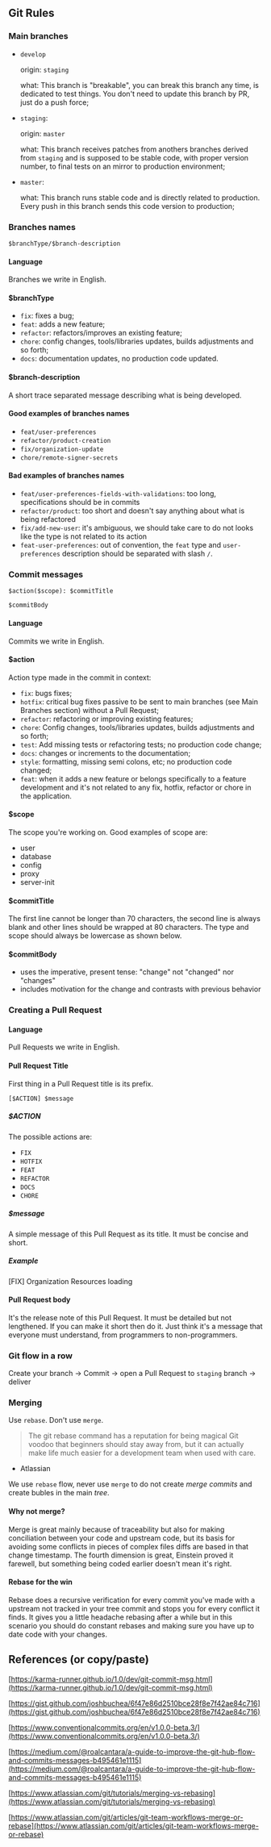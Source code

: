 ## Git Rules

### Main branches

- `develop`

  origin: `staging`

  what: This branch is "breakable", you can break this branch any time, is
  dedicated to test things. You don't need to update this branch by PR, just do
  a push force;

- `staging`:

  origin: `master`

  what: This branch receives patches from anothers branches derived from
  `staging` and is supposed to be stable code, with proper version number, to
  final tests on an mirror to production environment;

- `master`:

  what: This branch runs stable code and is directly related to production.
  Every push in this branch sends this code version to production;

### Branches names

`$branchType/$branch-description`

#### Language

Branches we write in English.

#### $branchType

- `fix`: fixes a bug;
- `feat`: adds a new feature;
- `refactor`: refactors/improves an existing feature;
- `chore`: config changes, tools/libraries updates, builds adjustments and so
  forth;
- `docs`: documentation updates, no production code updated.

#### $branch-description

A short trace separated message describing what is being developed.

#### Good examples of branches names

- `feat/user-preferences`
- `refactor/product-creation`
- `fix/organization-update`
- `chore/remote-signer-secrets`

#### Bad examples of branches names

- `feat/user-preferences-fields-with-validations`: too long, specifications
  should be in commits
- `refactor/product`: too short and doesn't say anything about what is being
  refactored
- `fix/add-new-user`: it's ambiguous, we should take care to do not looks like
  the type is not related to its action
- `feat-user-preferences`: out of convention, the `feat` type and
  `user-preferences` description should be separated with slash `/`.

### Commit messages

    $action($scope): $commitTitle

    $commitBody

#### Language

Commits we write in English.

#### $action

Action type made in the commit in context:

- `fix`: bugs fixes;
- `hotfix`: critical bug fixes passive to be sent to main branches (see Main
  Branches section) without a Pull Request;
- `refactor`: refactoring or improving existing features;
- `chore`: Config changes, tools/libraries updates, builds adjustments and so
  forth;
- `test`: Add missing tests or refactoring tests; no production code change;
- `docs`: changes or increments to the documentation;
- `style`: formatting, missing semi colons, etc; no production code changed;
- `feat`: when it adds a new feature or belongs specifically to a feature
  development and it's not related to any fix, hotfix, refactor or chore in the
  application.

#### $scope

The scope you're working on. Good examples of scope are:

- user
- database
- config
- proxy
- server-init

#### $commitTitle

The first line cannot be longer than 70 characters, the second line is always
blank and other lines should be wrapped at 80 characters. The type and scope
should always be lowercase as shown below.

#### $commitBody

- uses the imperative, present tense: "change" not "changed" nor "changes"
- includes motivation for the change and contrasts with previous behavior

### Creating a Pull Request

#### Language

Pull Requests we write in English.

#### Pull Request Title

First thing in a Pull Request title is its prefix.

`[$ACTION] $message`

##### $ACTION

The possible actions are:

- `FIX`
- `HOTFIX`
- `FEAT`
- `REFACTOR`
- `DOCS`
- `CHORE`

##### $message

A simple message of this Pull Request as its title. It must be concise and
short.

##### Example

[FIX] Organization Resources loading

#### Pull Request body

It's the release note of this Pull Request. It must be detailed but not
lengthened. If you can make it short then do it. Just think it's a message that
everyone must understand, from programmers to non-programmers.

### Git flow in a row

Create your branch → Commit → open a Pull Request to `staging` branch → deliver

### Merging

Use `rebase`. Don't use `merge`.

> The git rebase command has a reputation for being magical Git voodoo that
> beginners should stay away from, but it can actually make life much easier for
> a development team when used with care.

- Atlassian

We use `rebase` flow, never use `merge` to do not create _merge commits_ and
create bubles in the main _tree_.

#### Why not merge?

Merge is great mainly because of traceability but also for making conciliation
between your code and upstream code, but its basis for avoiding some conflicts
in pieces of complex files diffs are based in that change timestamp. The fourth
dimension is great, Einstein proved it farewell, but something being coded
earlier doesn't mean it's right.

#### Rebase for the win

Rebase does a recursive verification for every commit you've made with a
upstream not tracked in your tree commit and stops you for every conflict it
finds. It gives you a little headache rebasing after a while but in this
scenario you should do constant rebases and making sure you have up to date code
with your changes.

## References (or copy/paste)

[https://karma-runner.github.io/1.0/dev/git-commit-msg.html](https://karma-runner.github.io/1.0/dev/git-commit-msg.html)

[https://gist.github.com/joshbuchea/6f47e86d2510bce28f8e7f42ae84c716](https://gist.github.com/joshbuchea/6f47e86d2510bce28f8e7f42ae84c716)

[https://www.conventionalcommits.org/en/v1.0.0-beta.3/](https://www.conventionalcommits.org/en/v1.0.0-beta.3/)

[https://medium.com/@roalcantara/a-guide-to-improve-the-git-hub-flow-and-commits-messages-b495461e1115](https://medium.com/@roalcantara/a-guide-to-improve-the-git-hub-flow-and-commits-messages-b495461e1115)

[https://www.atlassian.com/git/tutorials/merging-vs-rebasing](https://www.atlassian.com/git/tutorials/merging-vs-rebasing)

[https://www.atlassian.com/git/articles/git-team-workflows-merge-or-rebase](https://www.atlassian.com/git/articles/git-team-workflows-merge-or-rebase)
